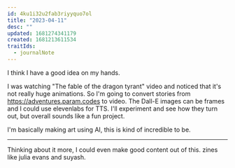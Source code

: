 ```yaml
---
id: 4ku1i32u2fab3riyyquo7ol
title: "2023-04-11"
desc: ""
updated: 1681274341179
created: 1681213611534
traitIds:
  - journalNote
---
```


I think I have a good idea on my hands.

I was watching "The fable of the dragon tyrant" video and noticed that
it's not really huge animations. So I'm going to convert stories
from https://adventures.param.codes to video. The Dall-E images
can be frames and I could use elevenlabs for TTS. I'll
experiment and see how they turn out, but overall sounds like a fun
project.

I'm basically making art using AI, this is kind of incredible to be.

---

Thinking about it more, I could even make good content out of this.
zines like julia evans and suyash.
